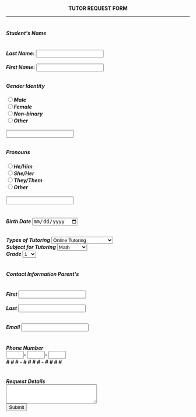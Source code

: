 <!DOCTYPE html>
<html>
<head>
   
<body><h4 align="center"><b>TUTOR REQUEST FORM </b><center>
<hr>
<h5 align="Left"><b><br>Student's Name
<body><form action="demo_form.asp" id="usrform">
<h4 align="left"><b><br>Last Name:</b> <input type="text name="usrname">
</form>
<form action="demo_form.asp" id="usrform">
<b><br>First Name:</b> <input type="text name="usrname">
</form>
<b><br>Gender Identity</b>
 <h4 align="left"><input type="radio"name=gender"value="Male"checked>Male<br>
<input type="radio"name=gender"value="Female"checked>Female<br>
<input type="radio"name=gender"value="Non-binary"checked>Non-binary<br>
  <input type="radio"name=gender"value="Other"checked>Other<br>
</form>
<form action="demo_form.asp" id="usrform"></br><input type="text" name="usrform"></form>
<form action="demo_form.asp" id="usrform">
<b><br>Pronouns</b>
 <h4 align="left"><input type="radio"name=Pronouns"value="He/Him"checked>He/Him<br>
<input type="radio"name=Pronouns"value="She/Her"checked>She/Her<br>
<input type="radio"name=Pronouns"value="They/Them"checked>They/Them<br>
  <input type="radio"name="value="Pronouns"checked>Other<br>
</form>
<form action="demo_form.asp" id="usrform"></br><input type="text" name="usrform"></form>
<form action="demo_form.asp" id="usrform">
<h4 align="left"><b><br>Birth Date</b>
<input type="Date" id="myDate="></p>
<b><br>Types of Tutoring</b>
<select>
  <option value="Online Tutoring">Online Tutoring</option>
  <option value="Agreed address Tutoring">Agreed address Tutoring</option>
  <option value="In-home Tutoring">In-home Tutoring</option>
</select>
<b><br>Subject for Tutoring</b>
<select>
  <option value="Math">Math</option>
  <option value="Physics">Physics</option>
  <option value="Chemistry">Chemistry</option>
  <option value="Literature">Literature</option>
  <option value="Biology">Biology</option>
  <option value="History">History</option>
 </select>
</form>
<b><br>Grade</b>
<select>
  <option value="1">1</option>
  <option value="2">2</option>
  <option value="3">3</option>
  <option value="4">4</option>
  <option value="5">5</option>
  <option value="6">6</option>
  <option value="7">7</option>
  <option value="8">8</option>
  <option value="9">9</option>
  <option value="10">10</option>
  <option value="11">11</option>
  <option value="12">12</option>
</select>
<h4 align="Left"><b><br>Contact Information Parent's
<body><form action="demo_form.asp" id="usrform">
<h4 align="left"><b><br>First</b> <input type="text name="usrname">
</form>
<form action="demo_form.asp" id="usrform">
<b><br>Last</b> <input type="text name="usrname">
</form>
<form action="demo_form.asp" id="usrform">
<b><br>Email</b> <input type="text name="usrname">
</form>
<h4 align="left"><b><br>Phone Number</b>
<form action="/action_page.php">
<input type="number" id="quantity" name="quantity" min="3" max="3">-</b>
<input type="number" id="quantity"name="quantity" min="4" max="4">-</b>
<input type="number" id="quantity"name="quantity" min="4" max="4"
<h4 align="left"><b><br> #   #   #   -   #  #  #  #    -    #  #  #  #</b>
</form>
<h4 align="left"><b><br>Request Details</b>
<form action="/html/tags/html_form_tag_action.cfm" method="post">
<div>
<textarea name="comments" id="comments" style="font-family:sans-serif;font-size:1.4em;">
</textarea>
</div>
<input type="submit" value="Submit">
</form>

</body>
</html>
